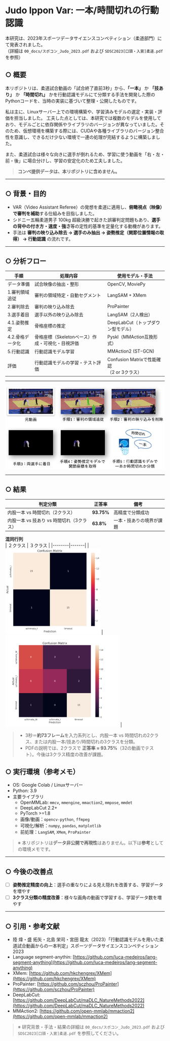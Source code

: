 # Judo Ippon Var: 一本/時間切れの行動認識

本研究は、2023年スポーツデータサイエンスコンペティション（柔道部門）にて発表されました。
<br>（詳細は `00_docs/スポコン_Judo_2023.pdf` および `SDSC2023[口頭・入賞]柔道.pdf` を参照）

## ○ 概要
本リポジトリは、柔道試合動画の「試合終了直前3秒」から、**「一本」** か **「技あり」** か **「時間切れ」** かを行動認識モデルにて分類する手法を開発した際のPythonコードを、当時の実装に基づいて整理・公開したものです。

私は主に、Linuxサーバー上での環境構築や、学習済みモデルの選定・実装・評価を担当しました。
工夫した点としては、本研究では複数のモデルを使用しており、モデルごとに依存関係やライブラリのバージョンが異なっていました。そのため、仮想環境を構築する際には、CUDAや各種ライブラリのバージョン整合性を意識し、できるだけ少ない環境で一連の処理が完結するように構築しました。

また、柔道試合は様々な向きに選手が倒れるため、学習に使う動画を「右・左・前・後」に場合分けし、学習の安定化のため工夫しました。

> **コンペ提供データは、本リポジトリに含めません。**

---

## ○ 背景・目的
- VAR（Video Assistant Referee）の発想を柔道に適用し、**俯瞰視点（映像）で審判を補助**する仕組みを目指しました。  
- シドニー五輪柔道男子 100kg 超級決勝で起きた誤審判定問題もあり、**選手の背中の付き方・速度・強さ**等の定性的基準を定量化する動機があります。
- 手法は **審判の映り込み除去 → 選手のみ抽出 → 姿勢推定（関節位置情報の取得） → 行動認識** の流れです。
  
---

## ○ 分析フロー

| 手順 | 処理内容 | 使用モデル・手法 |
|-----------|-----------|----------------|
| データ準備 | 試合映像の抽出・整形 | OpenCV, MoviePy |
| 1.審判領域追従 | 審判の領域特定・自動セグメント | LangSAM + XMem |
| 2.審判除去 | 審判の映り込み除去 | ProPainter |
| 3.選手着目 | 選手以外の映り込み除去 | LangSAM（2人検出） |
| 4.1.姿勢推定 | 骨格座標の推定 | DeepLabCut（トップダウン型モデル） |
| 4.2.骨格データ化 | 骨格座標（Skeletonベース）作成・可視化・目視評価 | Pyskl（MMAction互換形式） |
| 5.行動認識 | 行動認識モデル学習 | MMAction2 (ST-GCN) |
| 評価 | 行動認識モデルの学習・テスト評価 | Confusion Matrixで性能確認<br>（2 or 3クラス） |

---

![手順](images/PreprocessingFlow.png)


---

## ○ 結果

| 判定分類                      | 正答率        | 備考           |
| ------------------------- | ---------- | ------------ |
| 内股一本 vs 時間切れ（2クラス）        | **93.75%** | 高精度で分類成功     |
| 内股一本 vs 技あり vs 時間切れ（3クラス） | **63.8%**  | 一本・技ありの境界が課題 |

**混同行列**  
| ２クラス | ３クラス |
|--------|-------|
| <img src="https://github.com/molly6052/portfolio/blob/main/JudoIpponVar/images/ConfusionMatrixTwoClass.png" width="300"> | <img src="https://github.com/molly6052/portfolio/blob/main/JudoIpponVar/images/ConfusionMatrixThreeClass.png" width="360"> |

> - 3秒＝**約73フレーム**を入力系列とし、内股一本 vs 時間切れの2クラス、または内股一本/技あり/時間切れの3クラスを分類。
> - PDFの説明では、2クラスで **正答率 ≈ 93.75%**（32の動画でテスト）。今後は3クラス精度の改善が課題。  

## ○ 実行環境（参考メモ）

- OS: Google Colab / Linuxサーバー
- Python: 3.9
- 主要ライブラリ
  - OpenMMLab: `mmcv`, `mmengine`, `mmaction2`, `mmpose`, `mmdet`
  - DeepLabCut 2.2+
  - PyTorch >=1.8
  - 画像/動画：`opencv-python`, `ffmpeg`
  - 可視化/解析：`numpy`, `pandas`, `matplotlib`
  - 前処理：`LangSAM`, `XMem`, `ProPainter`

> ※ 本リポジトリは**データ非公開で再現性**はありません。以下は**参考**としての環境メモです。

---

## ○ 今後の改善点
- [ ] **姿勢推定精度の向上**：選手の重なりによる見え隠れを改善する、学習データを増やす
- [ ] **3クラス分類の精度改善**：様々な画角の動画で学習する、学習データ数を増やす

---

## ○ 引用・参考文献
* 陸 煒・盛 拓矢・北島 栄司・宮田 龍太（2023）「行動認識モデルを用いた柔道試合動画からの一本判定」スポーツデータサイエンスコンペティション2023
* Language segment-anythin: [https://github.com/luca-medeiros/lang-segment-anything](https://github.com/luca-medeiros/lang-segment-anything)
* XMem: [https://github.com/hkchengrex/XMem](https://github.com/hkchengrex/XMem)
* ProPainter: [https://github.com/sczhou/ProPainter](https://github.com/sczhou/ProPainter)
* DeepLabCut: [https://github.com/DeepLabCut/maDLC_NatureMethods2022](https://github.com/DeepLabCut/maDLC_NatureMethods2022)
* MMAction2: [https://github.com/open-mmlab/mmaction2](https://github.com/open-mmlab/mmaction2)<br>

> ※ 研究背景・手法・結果の詳細は `00_docs/スポコン_Judo_2023.pdf` および `SDSC2023[口頭・入賞]柔道.pdf` を参照してください。  
